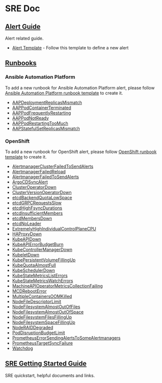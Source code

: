 # SRE Doc

## [Alert Guide](./alert-guide)

Alert related guide.

- [Alert Template](./alert-guide/alert-field-definition.md) - Follow this template to define a new alert

## [Runbooks](./runbooks/)

### Ansible Automation Platform

To add a new runbook for Ansible Automation Platform alert, please follow [Ansible Automation Platform runbook template](./runbooks/ansible-automation-platform-operator/runbook-template.md) to create it.

- [AAPDeploymentReplicasMismatch](./runbooks/ansible-automation-platform-operator/AAPDeploymentReplicasMismatch.md)
- [AAPPodContainerTerminated](./runbooks/ansible-automation-platform-operator/AAPPodContainerTerminated.md)
- [AAPPodFrequentlyRestarting](./runbooks/ansible-automation-platform-operator/AAPPodFrequentlyRestarting.md)
- [AAPPodNotReady](./runbooks/ansible-automation-platform-operator/AAPPodNotReady.md)
- [AAPPodRestartingTooMuch](./runbooks/ansible-automation-platform-operator/AAPPodRestartingTooMuch.md)
- [AAPStatefulSetReplicasMismatch](./runbooks/ansible-automation-platform-operator/AAPStatefulSetReplicasMismatch.md)

### OpenShift

To add a new runbook for OpenShift alert, please follow [OpenShift runbook template](https://github.com/openshift/runbooks/blob/master/example.md) to create it.

- [AlertmanagerClusterFailedToSendAlerts](https://github.com/openshift/ops-sop/blob/master/v4/alerts/AlertmanagerClusterFailedToSendAlerts.md)
- [AlertmanagerFailedReload](https://github.com/openshift/runbooks/blob/master/alerts/cluster-monitoring-operator/AlertmanagerFailedReload.md)
- [AlertmanagerFailedToSendAlerts](https://github.com/openshift/runbooks/blob/master/alerts/cluster-monitoring-operator/AlertmanagerFailedToSendAlerts.md)
- [ArgoCDSyncAlert](./runbooks/openshift/ArgoCDSyncAlert.md)
- [ClusterOperatorDown](https://github.com/openshift/ops-sop/blob/master/v4/alerts/ClusterOperatorDown.md)
- [ClusterVersionOperatorDown](./runbooks/openshift/ClusterVersionOperatorDown.md)
- [etcdBackendQuotaLowSpace](https://github.com/openshift/runbooks/blob/master/alerts/cluster-etcd-operator/etcdBackendQuotaLowSpace.md)
- [etcdGRPCRequestsSlow](https://github.com/openshift/runbooks/blob/master/alerts/cluster-etcd-operator/etcdGRPCRequestsSlow.md)
- [etcdHighFsyncDurations](https://github.com/openshift/runbooks/blob/master/alerts/cluster-etcd-operator/etcdHighFsyncDurations.md)
- [etcdInsufficientMembers](https://github.com/openshift/runbooks/blob/master/alerts/cluster-etcd-operator/etcdInsufficientMembers.md)
- [etcdMembersDown](https://github.com/openshift/runbooks/blob/master/alerts/cluster-etcd-operator/etcdMembersDown.md)
- [etcdNoLeader](https://github.com/openshift/runbooks/blob/master/alerts/cluster-etcd-operator/etcdNoLeader.md)
- [ExtremelyHighIndividualControlPlaneCPU](https://github.com/openshift/ops-sop/blob/master/v4/alerts/ExtremelyHighIndividualControlPlaneCPU.md)
- [HAProxyDown](https://github.com/openshift/ops-sop/blob/master/v4/alerts/HAProxyDown.md)
- [KubeAPIDown](https://github.com/openshift/runbooks/blob/master/alerts/cluster-monitoring-operator/KubeAPIDown.md)
- [KubeAPIErrorBudgetBurn](https://github.com/openshift/ops-sop/blob/master/v4/alerts/KubeAPIErrorBudgetBurn.md)
- [KubeControllerManagerDown](./runbooks/openshift/KubeControllerManagerDown.md)
- [KubeletDown](https://github.com/openshift/runbooks/blob/master/alerts/cluster-monitoring-operator/KubeletDown.md)
- [KubePersistentVolumeFillingUp](https://github.com/openshift/runbooks/blob/master/alerts/cluster-monitoring-operator/KubePersistentVolumeFillingUp.md)
- [KubeQuotaAlmostFull](./runbooks/openshift/KubeQuotaAlmostFull.md)
- [KubeSchedulerDown](./runbooks/openshift/KubeSchedulerDown.md)
- [KubeStateMetricsListErrors](./runbooks/openshift/KubeStateMetricsListErrors.md)
- [KubeStateMetricsWatchErrors](./runbooks/openshift/KubeStateMetricsWatchErrors.md)
- [MachineAPIOperatorMetricsCollectionFailing](./runbooks/openshift/MachineAPIOperatorMetricsCollectionFailing.md)
- [MCDRebootError](./runbooks/openshift/MCDRebootError.md)
- [MultipleContainersOOMKilled](./runbooks/openshift/MultipleContainersOOMKilled.md)
- [NodeFileDescriptorLimit](https://github.com/openshift/runbooks/blob/master/alerts/cluster-monitoring-operator/NodeFileDescriptorLimit.md)
- [NodeFilesystemAlmostOutOfFiles](https://github.com/openshift/runbooks/blob/master/alerts/cluster-monitoring-operator/NodeFilesystemAlmostOutOfFiles.md)
- [NodeFilesystemAlmostOutOfSpace](https://github.com/openshift/runbooks/blob/master/alerts/cluster-monitoring-operator/NodeFilesystemAlmostOutOfSpace.md)
- [NodeFilesystemFilesFillingUp](https://github.com/openshift/runbooks/blob/master/alerts/cluster-monitoring-operator/NodeFilesystemFilesFillingUp.md)
- [NodeFilesystemSpaceFillingUp](https://github.com/openshift/runbooks/blob/master/alerts/cluster-monitoring-operator/NodeFilesystemSpaceFillingUp.md)
- [NodeRAIDDegraded](https://github.com/openshift/runbooks/blob/master/alerts/cluster-monitoring-operator/NodeRAIDDegraded.md)
- [PodDisruptionBudgetLimit](https://github.com/openshift/ops-sop/blob/master/v4/alerts/PodDisruptionBudgetLimit.md)
- [PrometheusErrorSendingAlertsToSomeAlertmanagers](./runbooks/openshift/PrometheusErrorSendingAlertsToSomeAlertmanagers.md)
- [PrometheusTargetSyncFailure](https://github.com/openshift/runbooks/blob/master/alerts/cluster-monitoring-operator/PrometheusTargetSyncFailure.md)
- [Watchdog](./runbooks/openshift/Watchdog.md)

## [SRE Getting Started Guide](https://docs.google.com/document/d/1xk3xaAD7Un89Pg9qEnhXQhqhGwQmzfjA2Cy5MXfZV8g/edit#heading=h.6t0482971ime)

SRE quickstart, helpful documents and links.
